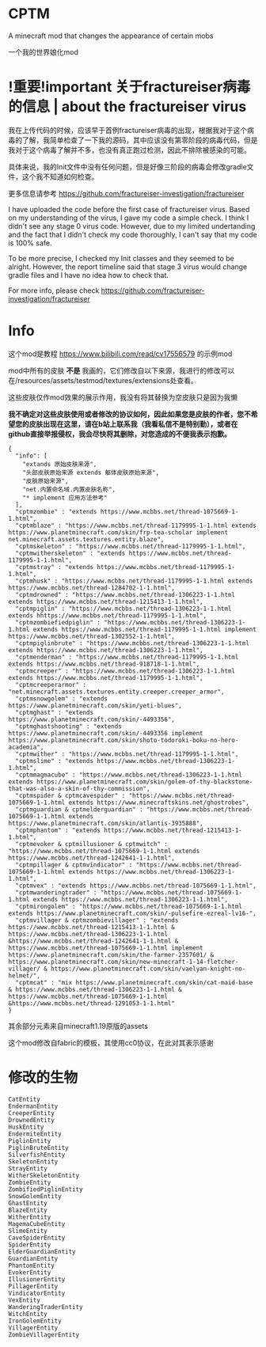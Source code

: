 # CPTM
A minecraft mod that changes the appearance of certain mobs

一个我的世界娘化mod

# !重要!important 关于fractureiser病毒的信息 | about the fractureiser virus
我在上传代码的时候，应该早于首例fractureiser病毒的出现，根据我对于这个病毒的了解，我简单检查了一下我的源码，其中应该没有第零阶段的病毒代码，但是我对于这个病毒了解并不多，也没有真正跑过检测，因此不排除被感染的可能。

具体来说，我的Init文件中没有任何问题，但是好像三阶段的病毒会修改gradle文件，这个我不知道如何检查。

更多信息请参考 https://github.com/fractureiser-investigation/fractureiser


I have uploaded the code before the first case of fractureiser virus. Based on my understanding of the virus, I gave my code a simple check. I think I didn't see any stage 0 virus code. However, due to my limited undertanding and the fact that I didn't check my code thoroughly, I can't say that my code is 100% safe.

To be more precise, I checked my Init classes and they seemed to be alright. However, the report timeline said that stage 3 virus would change gradle files and I have no idea how to check that.

For more info, please check https://github.com/fractureiser-investigation/fractureiser

# Info
这个mod是教程 https://www.bilibili.com/read/cv17556579 的示例mod

mod中所有的皮肤 **不是** 我画的，它们修改自以下来源，我进行的修改可以在/resources/assets/testmod/textures/extensions处查看。

这些皮肤仅作mod效果的展示作用，我没有将其替换为空皮肤只是因为我懒

**我不确定对这些皮肤使用或者修改的协议如何，因此如果您是皮肤的作者，您不希望您的皮肤出现在这里，请在b站上联系我（我看私信不是特别勤），或者在github直接举报侵权，我会尽快将其删除，对您造成的不便我表示抱歉。**

```
{
  "info": [
    "extands 原始皮肤来源",
    "头部皮肤原始来源 extends 躯体皮肤原始来源",
    "皮肤原始来源",
    "net.内置命名域.内置皮肤名称",
    "* implement 应用方法参考"
  ],
  "cptmzombie" : "extends https://www.mcbbs.net/thread-1075669-1-1.html",
  "cptmblaze" : "https://www.mcbbs.net/thread-1179995-1-1.html extends https://www.planetminecraft.com/skin/frp-tea-scholar implement net.minecraft.assets.textures.entity.blaze",
  "cptmskeleton" : "https://www.mcbbs.net/thread-1179995-1-1.html",
  "cptmwitherskeleton" : "extends https://www.mcbbs.net/thread-1179995-1-1.html",
  "cptmstray" : "extends https://www.mcbbs.net/thread-1179995-1-1.html",
  "cptmhusk" : "https://www.mcbbs.net/thread-1179995-1-1.html extends https://www.mcbbs.net/thread-1284702-1-1.html",
  "cptmdrowned" : "https://www.mcbbs.net/thread-1306223-1-1.html extends https://www.mcbbs.net/thread-1215413-1-1.html",
  "cptmpiglin" : "https://www.mcbbs.net/thread-1306223-1-1.html extends hhttps://www.mcbbs.net/thread-1179995-1-1.html",
  "cptmzombiefiedpiglin" : "https://www.mcbbs.net/thread-1306223-1-1.html extends https://www.mcbbs.net/thread-1179995-1-1.html implement https://www.mcbbs.net/thread-1302552-1-1.html",
  "cptmpiglinbrute" : "https://www.mcbbs.net/thread-1306223-1-1.html extends https://www.mcbbs.net/thread-1306223-1-1.html",
  "cptmenderman" : "https://www.mcbbs.net/thread-1179995-1-1.html extends https://www.mcbbs.net/thread-918718-1-1.html",
  "cptmcreeper" : "https://www.mcbbs.net/thread-1306223-1-1.html extends https://www.mcbbs.net/thread-1179995-1-1.html",
  "cptmcreeperarmor" : "net.minecraft.assets.textures.entity.creeper.creeper_armor",
  "cptmsnowgolem" : "extends https://www.planetminecraft.com/skin/yeti-blues",
  "cptmghast" : "extends https://www.planetminecraft.com/skin/-4493356",
  "cptmghastshooting" : "extends https://www.planetminecraft.com/skin/-4493356 implement https://www.planetminecraft.com/skin/shoto-todoroki-boku-no-hero-academia",
  "cptmwither" : "https://www.mcbbs.net/thread-1179995-1-1.html",
  "cptmslime" : "extends https://www.mcbbs.net/thread-1306223-1-1.html",
  "cptmmagmacube" : "https://www.mcbbs.net/thread-1306223-1-1.html extends https://www.planetminecraft.com/skin/golem-of-thy-blackstone-that-was-also-a-skin-of-thy-commission",
  "cptmspider & cptmcavespider" : "https://www.mcbbs.net/thread-1075669-1-1.html extends https://www.minecraftskins.net/ghostrobes",
  "cptmguardian & cptmelderguardian" : "https://www.mcbbs.net/thread-1075669-1-1.html extends https://www.planetminecraft.com/skin/atlantis-3935888",
  "cptmphantom" : "extends https://www.mcbbs.net/thread-1215413-1-1.html",
  "cptmevoker & cptmillusioner & cptmwitch" : "https://www.mcbbs.net/thread-1075669-1-1.html extends https://www.mcbbs.net/thread-1242641-1-1.html",
  "cptmpillager & cptmvindicator" : "https://www.mcbbs.net/thread-1075669-1-1.html extends https://www.mcbbs.net/thread-1306223-1-1.html",
  "cptmvex" : "extends https://www.mcbbs.net/thread-1075669-1-1.html",
  "cptmwanderingtrader" : "https://www.mcbbs.net/thread-1075669-1-1.html extends https://www.mcbbs.net/thread-1306223-1-1.html",
  "cptmirongolem" : "https://www.mcbbs.net/thread-1075669-1-1.html extends https://www.planetminecraft.com/skin/-pulsefire-ezreal-lv16-",
  "cptmvillager & cptmzombievillager" : "extends https://www.mcbbs.net/thread-1215413-1-1.html & https://www.mcbbs.net/thread-1306223-1-1.html &https://www.mcbbs.net/thread-1242641-1-1.html & https://www.mcbbs.net/thread-1075669-1-1.html implement https://www.planetminecraft.com/skin/the-farmer-2357601/ & https://www.planetminecraft.com/skin/new-minecraft-1-14-fletcher-villager/ & https://www.planetminecraft.com/skin/vaelyan-knight-no-helmet/",
  "cptmcat" : "mix https://www.planetminecraft.com/skin/cat-maid-base & https://www.mcbbs.net/thread-1306223-1-1.html & https://www.mcbbs.net/thread-1075669-1-1.html &https://www.mcbbs.net/thread-1291053-1-1.html"
}
```

其余部分元素来自minecraft1.19原版的assets

这个mod修改自fabric的模板，其使用cc0协议，在此对其表示感谢

# 修改的生物

```
CatEntity
EndermanEntity
CreeperEntity
DrownedEntity
HuskEntity
EndermiteEntity
PiglinEntity
PiglinBruteEntity
SilverfishEntity
SkeletonEntity
StrayEntity
WitherSkeletonEntity
ZombieEntity
ZombifiedPiglinEntity
SnowGolemEntity
GhastEntity
BlazeEntity
WitherEntity
MagemaCubeEntity
SlimeEntity
CaveSpiderEntity
SpiderEntity
ElderGuardianEntity
GuardianEntity
PhantomEntity
EvokerEntity
IllusionerEntity
PillagerEntity
VindicatorEntity
VexEntity
WanderingTraderEntity
WitchEntity
IronGolemEntity
VillagerEntity
ZombieVillagerEntity
```

